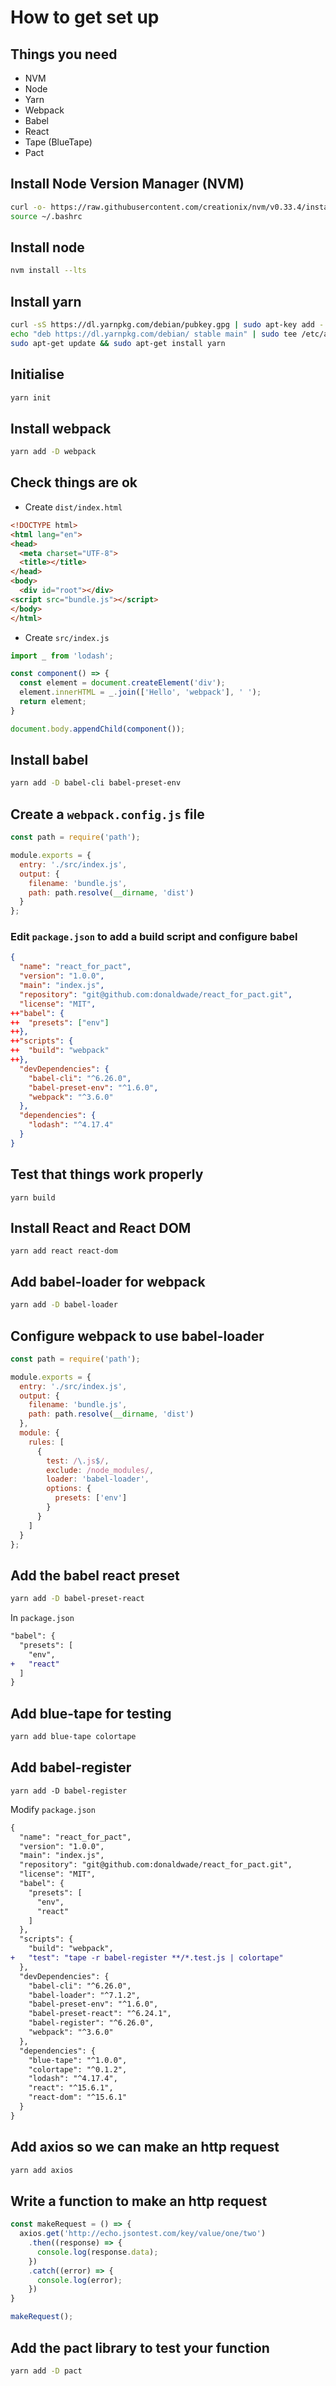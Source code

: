 # How to get set up

## Things you need

* NVM
* Node
* Yarn
* Webpack
* Babel
* React
* Tape (BlueTape)
* Pact

## Install Node Version Manager (NVM)
```bash
curl -o- https://raw.githubusercontent.com/creationix/nvm/v0.33.4/install.sh | bash
source ~/.bashrc
```

## Install node
```bash
nvm install --lts
```

## Install yarn
```bash
curl -sS https://dl.yarnpkg.com/debian/pubkey.gpg | sudo apt-key add -
echo "deb https://dl.yarnpkg.com/debian/ stable main" | sudo tee /etc/apt/sources.list.d/yarn.list
sudo apt-get update && sudo apt-get install yarn
```

## Initialise
```bash
yarn init
```

## Install webpack
```bash
yarn add -D webpack
```

## Check things are ok
* Create `dist/index.html`

```html
<!DOCTYPE html>
<html lang="en">
<head>
  <meta charset="UTF-8">
  <title></title>
</head>
<body>
  <div id="root"></div>
<script src="bundle.js"></script>
</body>
</html>
```

* Create `src/index.js`
```javascript
import _ from 'lodash';

const component() => {
  const element = document.createElement('div');
  element.innerHTML = _.join(['Hello', 'webpack'], ' ');
  return element;
}

document.body.appendChild(component());
```

## Install babel
```bash
yarn add -D babel-cli babel-preset-env
```

## Create a `webpack.config.js` file
```javascript
const path = require('path');

module.exports = {
  entry: './src/index.js',
  output: {
    filename: 'bundle.js',
    path: path.resolve(__dirname, 'dist')
  }
};
```

### Edit `package.json` to add a build script and configure babel
```json
{
  "name": "react_for_pact",
  "version": "1.0.0",
  "main": "index.js",
  "repository": "git@github.com:donaldwade/react_for_pact.git",
  "license": "MIT",
++"babel": {
++  "presets": ["env"]
++},
++"scripts": {
++  "build": "webpack"
++},
  "devDependencies": {
    "babel-cli": "^6.26.0",
    "babel-preset-env": "^1.6.0",
    "webpack": "^3.6.0"
  },
  "dependencies": {
    "lodash": "^4.17.4"
  }
}
```

## Test that things work properly
```
yarn build
```

## Install React and React DOM
```
yarn add react react-dom
```

## Add babel-loader for webpack
```bash
yarn add -D babel-loader
```

## Configure webpack to use babel-loader

```js
const path = require('path');

module.exports = {
  entry: './src/index.js',
  output: {
    filename: 'bundle.js',
    path: path.resolve(__dirname, 'dist')
  },
  module: {
    rules: [
      {
        test: /\.js$/,
        exclude: /node_modules/,
        loader: 'babel-loader',
        options: {
          presets: ['env']
        }
      }
    ]
  }
};
```

## Add the babel react preset
```bash
yarn add -D babel-preset-react
```
In `package.json`
```diff
"babel": {
  "presets": [
    "env",
+   "react"
  ]
}

```
## Add blue-tape for testing
```bash
yarn add blue-tape colortape
```

## Add babel-register
```
yarn add -D babel-register
```

Modify `package.json`
```diff
{
  "name": "react_for_pact",
  "version": "1.0.0",
  "main": "index.js",
  "repository": "git@github.com:donaldwade/react_for_pact.git",
  "license": "MIT",
  "babel": {
    "presets": [
      "env",
      "react"
    ]
  },
  "scripts": {
    "build": "webpack",
+   "test": "tape -r babel-register **/*.test.js | colortape"
  },
  "devDependencies": {
    "babel-cli": "^6.26.0",
    "babel-loader": "^7.1.2",
    "babel-preset-env": "^1.6.0",
    "babel-preset-react": "^6.24.1",
    "babel-register": "^6.26.0",
    "webpack": "^3.6.0"
  },
  "dependencies": {
    "blue-tape": "^1.0.0",
    "colortape": "^0.1.2",
    "lodash": "^4.17.4",
    "react": "^15.6.1",
    "react-dom": "^15.6.1"
  }
}

```

## Add axios so we can make an http request
```bash
yarn add axios
```

## Write a function to make an http request
```js
const makeRequest = () => {
  axios.get('http://echo.jsontest.com/key/value/one/two')
    .then((response) => {
      console.log(response.data);
    })
    .catch((error) => {
      console.log(error);
    })
}

makeRequest();
```

## Add the pact library to test your function
```bash
yarn add -D pact
```


